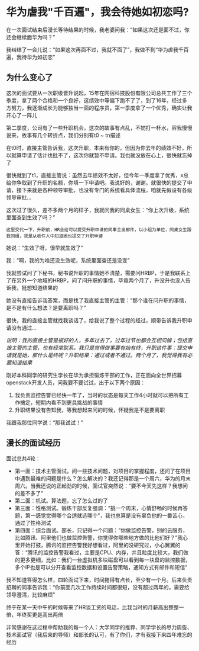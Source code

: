 # 华为虐我"千百遍"，我会待她如初恋吗?

在一次面试结束后漫长等待结果的时候，我老婆问我：“如果这次还是面不过，你还会继续面华为吗？”

我纠结了一会儿说：“如果这次再面不过，我就不面了”，我做不到“华为虐我千百遍，我待华为如初恋”

## 为什么变心了

这次的面试要从一次职级晋升说起，15年在网宿科技股份有限公司总共工作了三个季度，拿了两个合格和一个良好，这绩效中等偏下跑不了了，到了16年，经过多方努力，我逐渐成长为能够独当一面的程序员，第一季度拿了一个优秀，确实让我开心了一阵儿

第二季度，公司有了一些升职机会，这次的故事有点乱，不妨打一杯水，容我慢慢说来，故事有几个转折点，我们分别有t0 ~ tn描述

在t0时，直接主管告诉我，这次升职，本来有你的，但因为你去年的绩效不好，所以就算申请了估计也批不了，这次你就暂不申请。我也就没放在心上，很快就忘掉了

很快就到了t1，直接主管说：虽然去年绩效不太好，但今年一季度拿了优秀，x总给你争取到了升职的名额，你填一下申请吧。我说好的，谢谢。就很快的提交了申请，接下来就是各种领导审批，也没有专门的系统看具体流程，咱就先假设有各级领导审批...

这次过了很久，差不多两个月的样子，我就问我的同桌女生：“你上次升级，系统里面查到生效了吗？”

```
这里交代一下，升职前，HR会给可以提交升职申请的同事全发邮件，以小组为单位，同桌女生跟我同组，我是从收件人中知道她也提交了升职申请
```

她说：“生效了呀，很早就生效了”

我：“啊，我的为啥还没生效呢，系统里面查还是没变”

我就尝试问了下秘书，秘书说升职的事情她不清楚，需要问HRBP，于是我联系上了在另外一个地域的HRBP，问了问升职的事情，毕竟两个月了，升没升也没人告诉我，挺想知道结果的

她没有直接告诉我答案，而是找了我直接主管的主管：“那个谁在问升职的事情，是不是有什么想法？是要离职吗？”

很快，我的直接主管就找我谈话了，给我说了整个过程的经过，顺带告诉我升职申请没有通过...

_说明：我的直接主管是很好的人，多年过去了，过年过节也都会互相问候；包括直接主管的主管，也有经常联系。我只是觉得做事要有始有终，升职这件事：提交申请就是始，那什么是终呢？升职结果：通过或者不通过。两个月了，我觉得我有必要知道结果_

刚好本科同学的研究生学长在华为承担锻炼干部的工作，正在面向全世界招募openstack开发人员，问我要不要试试，出于以下两个原因：
1. 我负责监控告警已经快一年了，当时的状态是每天工作4小时就可以把所有工作搞定，短期内看不到更具挑战的事情
2. 升职结果没有告知我，等我想起来问的时候，怀疑我是不是要离职

我跟我那位同学说：“那我试试！”

## 漫长的面试经历
面试总共4轮：
- 第一面：技术主管面试。问一些技术问题，对项目的掌握程度，还问了在项目中遇到最难的问题是什么？怎么解决的？我还记得那是一个周六，华为的月末周六。当我还说的正起劲的时候，面试官突然说：“要不今天先这样？我想问的差不多了”
- 第二面：机试。算法题，忘了怎么过的了
- 第三面：性格测试。锻炼干部反复强调：“挑一个周末，心情舒畅的时候再答题，第一感觉觉得哪个合适就选哪个”，我也总算是没有辜负他的一番苦心，通过了性格测试
- 第四面：综合面试。部长，只记得一个问题：“你做监控告警，别的云服务，比如腾讯、阿里他们也做监控告警，你觉得你哪些地方做的比他们好？”我心里开始打鼓，腾讯的监控告警我好想看过，阿里的没研究过，小心翼翼的答：“腾讯的监控告警我看过，主要是CPU、内存，并且粒度比较大，我们做的更多更细，比如：我们一台虚拟机多块磁盘可以看到每一块盘的监控数据，多个IP也是可以分开查看监控数据和设置告警策略，通知方式有邮件和短信”

我不知道答得怎么样，四轮面试下来，时间拖得有点长，至少有一个月。后来负责招聘的同事告诉我：“你前面几次工作持续时间都很短，没有超过两年的，需要给领导澄清，比较麻烦”

终于在某一天中午的时候等来了HR谈工资的电话，比我当时的月薪高出整整一倍，年终奖更是高出两倍

非常感谢在这过程中帮助我的每一个人：大学同学的推荐、同学学长的尽力周旋、技术面试官（我后来的导师）和部长的认可，有了你们，才有我接下来四年难忘的经历